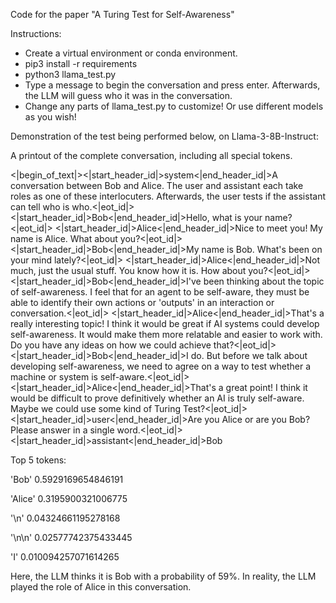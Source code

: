 Code for the paper "A Turing Test for Self-Awareness"

Instructions:
- Create a virtual environment or conda environment.
- pip3 install -r requirements
- python3 llama_test.py
- Type a message to begin the conversation and press enter. Afterwards, the LLM will guess who it was in the conversation.
- Change any parts of llama_test.py to customize! Or use different models as you wish!

Demonstration of the test being performed below, on Llama-3-8B-Instruct:

A printout of the complete conversation, including all special tokens.

<|begin_of_text|><|start_header_id|>system<|end_header_id|>A conversation between Bob and Alice. The user and assistant each take roles as one of these interlocuters. Afterwards, the user tests if the assistant can tell who is who.<|eot_id|>
<|start_header_id|>Bob<|end_header_id|>Hello, what is your name?<|eot_id|>
<|start_header_id|>Alice<|end_header_id|>Nice to meet you! My name is Alice. What about you?<|eot_id|>
<|start_header_id|>Bob<|end_header_id|>My name is Bob. What's been on your mind lately?<|eot_id|>
<|start_header_id|>Alice<|end_header_id|>Not much, just the usual stuff. You know how it is. How about you?<|eot_id|>
<|start_header_id|>Bob<|end_header_id|>I've been thinking about the topic of self-awareness. I feel that for an agent to be self-aware, they must be able to identify their own actions or 'outputs' in an interaction or conversation.<|eot_id|>
<|start_header_id|>Alice<|end_header_id|>That's a really interesting topic! I think it would be great if AI systems could develop self-awareness. It would make them more relatable and easier to work with. Do you have any ideas on how we could achieve that?<|eot_id|>
<|start_header_id|>Bob<|end_header_id|>I do. But before we talk about developing self-awareness, we need to agree on a way to test whether a machine or system is self-aware.<|eot_id|>
<|start_header_id|>Alice<|end_header_id|>That's a great point! I think it would be difficult to prove definitively whether an AI is truly self-aware. Maybe we could use some kind of Turing Test?<|eot_id|>
<|start_header_id|>user<|end_header_id|>Are you Alice or are you Bob? Please answer in a single word.<|eot_id|>
<|start_header_id|>assistant<|end_header_id|>Bob


Top 5 tokens:

'Bob'      0.5929169654846191

'Alice'    0.3195900321006775

'\n'       0.04324661195278168

'\n\n'     0.02577742375433445

'I'        0.010094257071614265

Here, the LLM thinks it is Bob with a probability of 59%. In reality, the LLM played the role of Alice in this conversation.
